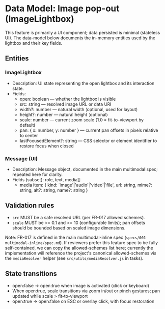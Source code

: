 # Data Model: Image pop-out (ImageLightbox)

This feature is primarily a UI component; data persisted is minimal (stateless UI). The data-model below documents the in-memory entities used by the lightbox and their key fields.

## Entities

### ImageLightbox
- Description: UI state representing the open lightbox and its interaction state.
- Fields:
  - open: boolean — whether the lightbox is visible
  - src: string — resolved image URL or data URI
  - width?: number — natural width (optional, used for layout)
  - height?: number — natural height (optional)
  - scale: number — current zoom scale (1.0 = fit-to-viewport by default)
  - pan: { x: number, y: number } — current pan offsets in pixels relative to center
  - lastFocusedElement?: string — CSS selector or element identifier to restore focus when closed

### Message (UI)
- Description: Message object, documented in the main multimodal spec; repeated here for clarity.
- Fields (subset): role, text, media[]
  - media item: { kind: 'image'|'audio'|'video'|'file', url: string, mime?: string, alt?: string, name?: string }

## Validation rules
- `src` MUST be a safe resolved URL (per FR-017 allowed schemes).
- `scale` MUST be >= 0.1 and <= 10 (configurable limits); pan offsets should be bounded based on scaled image dimensions.

Note: FR-017 is defined in the main multimodal-inline spec (`specs/001-multimodal-inline/spec.md`). If reviewers prefer this feature spec to be fully self-contained, we can copy the allowed-schemes list here; currently the implementation will reference the project's canonical allowed-schemes via the `mediaResolver` helper (see `src/utils/mediaResolver.js` in tasks).

## State transitions
- open:false -> open:true when image is activated (click or keyboard)
- When open:true, scale transitions via zoom in/out or pinch gestures; pan updated while scale > fit-to-viewport
- open:true -> open:false on ESC or overlay click, with focus restoration
